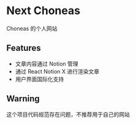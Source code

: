 # Next Choneas
Choneas 的个人网站

## Features
- 文章内容通过 Notion 管理
- 通过 React Notion X 进行渲染文章
- 用户界面国际化支持

## Warning
这个项目代码规范存在问题，不推荐用于自己的网站